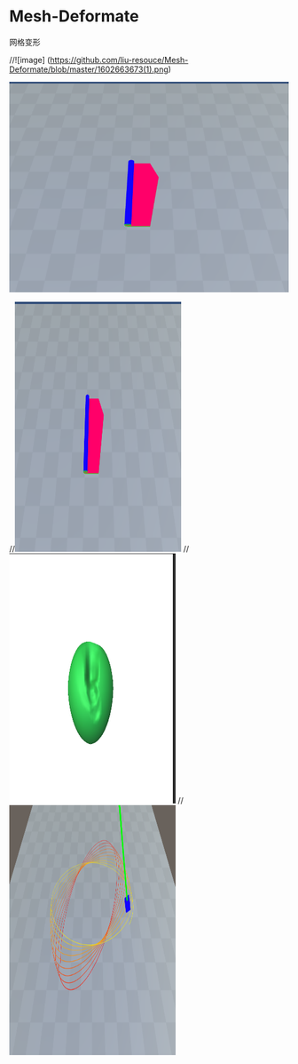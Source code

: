 # Mesh-Deformate
网格变形

//![image] (https://github.com/liu-resouce/Mesh-Deformate/blob/master/1602663673(1).png)

![image](https://github.com/liu-resouce/Mesh-Deformate/blob/master/1602663673(1).png)

//<img src="https://github.com/liu-resouce/Mesh-Deformate/blob/master/1602663673(1).png" width="300" height="450" />
//<img src="https://github.com/liu-resouce/Mesh-Deformate/blob/master/1602663917(1).png" width="300" height="450" />
//<img src="https://github.com/liu-resouce/Mesh-Deformate/blob/master/1602663873(1).png" width="300" height="450" />

